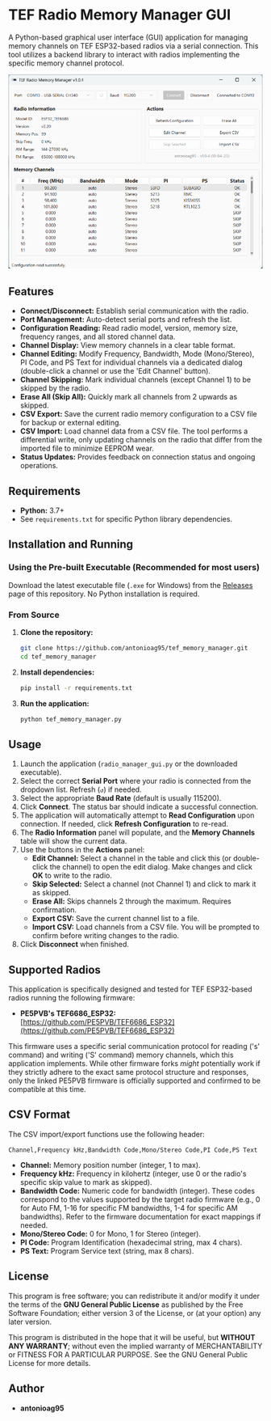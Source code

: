 # TEF Radio Memory Manager GUI

A Python-based graphical user interface (GUI) application for managing memory channels on TEF ESP32-based radios via a serial connection. This tool utilizes a backend library to interact with radios implementing the specific memory channel protocol.

<p align="center">
  <img src="tef_radio_manager_screenshot.png" width="600" title="GUI Screenshot">
</p>

## Features

*   **Connect/Disconnect:** Establish serial communication with the radio.
*   **Port Management:** Auto-detect serial ports and refresh the list.
*   **Configuration Reading:** Read radio model, version, memory size, frequency ranges, and all stored channel data.
*   **Channel Display:** View memory channels in a clear table format.
*   **Channel Editing:** Modify Frequency, Bandwidth, Mode (Mono/Stereo), PI Code, and PS Text for individual channels via a dedicated dialog (double-click a channel or use the 'Edit Channel' button).
*   **Channel Skipping:** Mark individual channels (except Channel 1) to be skipped by the radio.
*   **Erase All (Skip All):** Quickly mark all channels from 2 upwards as skipped.
*   **CSV Export:** Save the current radio memory configuration to a CSV file for backup or external editing.
*   **CSV Import:** Load channel data from a CSV file. The tool performs a differential write, only updating channels on the radio that differ from the imported file to minimize EEPROM wear.
*   **Status Updates:** Provides feedback on connection status and ongoing operations.

## Requirements

*   **Python:** 3.7+
*   See `requirements.txt` for specific Python library dependencies.

## Installation and Running

### Using the Pre-built Executable (Recommended for most users)

Download the latest executable file (`.exe` for Windows) from the [Releases](https://github.com/antonioag95/tef_memory_manager/releases) page of this repository. No Python installation is required.

### From Source

1.  **Clone the repository:**
    ```bash
    git clone https://github.com/antonioag95/tef_memory_manager.git
    cd tef_memory_manager
    ```
2.  **Install dependencies:**
    ```bash
    pip install -r requirements.txt
    ```
3.  **Run the application:**
    ```bash
    python tef_memory_manager.py
    ```

## Usage

1.  Launch the application (`radio_manager_gui.py` or the downloaded executable).
2.  Select the correct **Serial Port** where your radio is connected from the dropdown list. Refresh (`↺`) if needed.
3.  Select the appropriate **Baud Rate** (default is usually 115200).
4.  Click **Connect**. The status bar should indicate a successful connection.
5.  The application will automatically attempt to **Read Configuration** upon connection. If needed, click **Refresh Configuration** to re-read.
6.  The **Radio Information** panel will populate, and the **Memory Channels** table will show the current data.
7.  Use the buttons in the **Actions** panel:
    *   **Edit Channel:** Select a channel in the table and click this (or double-click the channel) to open the edit dialog. Make changes and click **OK** to write to the radio.
    *   **Skip Selected:** Select a channel (not Channel 1) and click to mark it as skipped.
    *   **Erase All:** Skips channels 2 through the maximum. Requires confirmation.
    *   **Export CSV:** Save the current channel list to a file.
    *   **Import CSV:** Load channels from a CSV file. You will be prompted to confirm before writing changes to the radio.
8.  Click **Disconnect** when finished.

## Supported Radios

This application is specifically designed and tested for TEF ESP32-based radios running the following firmware:

*   **PE5PVB's TEF6686_ESP32:** [https://github.com/PE5PVB/TEF6686_ESP32](https://github.com/PE5PVB/TEF6686_ESP32)

This firmware uses a specific serial communication protocol for reading ('s' command) and writing ('S' command) memory channels, which this application implements. While other firmware forks *might* potentially work if they strictly adhere to the exact same protocol structure and responses, only the linked PE5PVB firmware is officially supported and confirmed to be compatible at this time.

## CSV Format

The CSV import/export functions use the following header:

```csv
Channel,Frequency kHz,Bandwidth Code,Mono/Stereo Code,PI Code,PS Text
```

*   **Channel:** Memory position number (integer, 1 to max).
*   **Frequency kHz:** Frequency in kilohertz (integer, use 0 or the radio's specific skip value to mark as skipped).
*   **Bandwidth Code:** Numeric code for bandwidth (integer). These codes correspond to the values supported by the target radio firmware (e.g., 0 for Auto FM, 1-16 for specific FM bandwidths, 1-4 for specific AM bandwidths). Refer to the firmware documentation for exact mappings if needed.
*   **Mono/Stereo Code:** 0 for Mono, 1 for Stereo (integer).
*   **PI Code:** Program Identification (hexadecimal string, max 4 chars).
*   **PS Text:** Program Service text (string, max 8 chars).

## License

This program is free software; you can redistribute it and/or modify it under the terms of the **GNU General Public License** as published by the Free Software Foundation; either version 3 of the License, or (at your option) any later version.

This program is distributed in the hope that it will be useful, but **WITHOUT ANY WARRANTY**; without even the implied warranty of MERCHANTABILITY or FITNESS FOR A PARTICULAR PURPOSE. See the GNU General Public License for more details.

## Author

*   **antonioag95**
